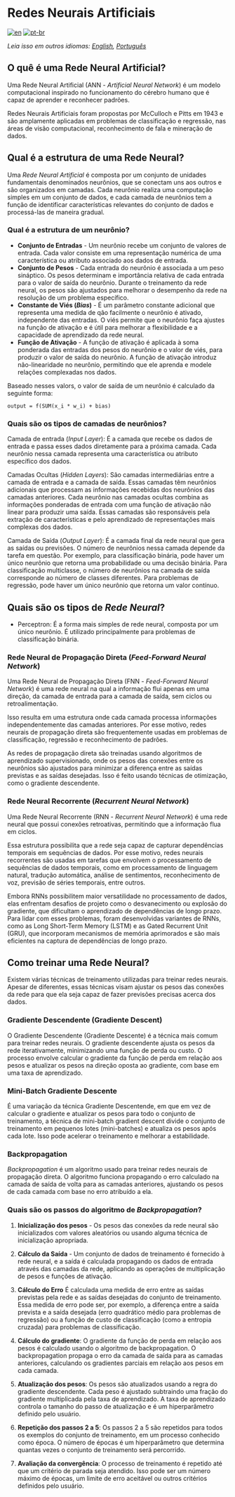 # Redes Neurais Artificiais

[![en](https://img.shields.io/badge/lang-en-red.svg)](./README.md) [![pt-br](https://img.shields.io/badge/lang-pt--br-green.svg)](README.pt-br.md)

_Leia isso em outros idiomas: [English](README.md), [Português](README.pt-br.md)_

## O quê é uma Rede Neural Artificial?

Uma Rede Neural Artificial (ANN - _Artificial Neural Network_) é um modelo computacional inspirado no funcionamento do cérebro humano que é capaz de aprender e reconhecer padrões.

Redes Neurais Artificiais foram propostas por McCulloch e Pitts em 1943 e são amplamente aplicadas em problemas de classificação e regressão, nas áreas de visão computacional, reconhecimento de fala e mineração de dados.

## Qual é a estrutura de uma Rede Neural?

Uma _Rede Neural Artificial_ é composta por um conjunto de unidades fundamentais denominados neurônios, que se conectam uns aos outros e são organizados em camadas. Cada neurônio realiza uma computação simples em um conjunto de dados, e cada camada de neurônios tem a função de identificar características relevantes do conjunto de dados e processá-las de maneira gradual.

### Qual é a estrutura de um neurônio?

- **Conjunto de Entradas** - Um neurônio recebe um conjunto de valores de entrada. Cada valor consiste em uma representação numérica de uma característica ou atributo associado aos dados de entrada.
- **Conjunto de Pesos** - Cada entrada do neurônio é associada a um peso sináptico. Os pesos determinam e importância relativa de cada entrada para o valor de saída do neurônio. Durante o treinamento da rede neural, os pesos são ajustados para melhorar o desempenho da rede na resolução de um problema específico.
- **Constante de Viés (_Bias_)** - É um parâmetro  constante adicional que representa uma medida de qão facilmente o neurônio é ativado, independente das entradas. O viés permite que o neurônio faça ajustes na função de ativação e é útil para melhorar a flexibilidade e a capacidade de aprendizado da rede neural.
- **Função de Ativação** - A função de ativação é aplicada à soma ponderada das entradas dos pesos do neurônio e o valor de viés, para produzir o valor de saída do neurônio. A função de ativação introduz não-linearidade no neurônio, permitindo que ele aprenda e modele relações complexadas nos dados.

Baseado nesses valors, o valor de saída de um neurônio é calculado da seguinte forma:

`output = f(SUM(x_i * w_i) + bias)`

### Quais são os tipos de camadas de neurônios?

Camada de entrada (_Input Layer_): É a camada que recebe os dados de entrada e passa esses dados diretamente para a próxima camada. Cada neurônio nessa camada representa uma característica ou atributo específico dos dados.

Camadas Ocultas (_Hidden Layers_): São camadas intermediárias entre a camada de entrada e a camada de saída. Essas camadas têm neurônios adicionais que processam as informações recebidas dos neurônios das camadas anteriores. Cada neurônio nas camadas ocultas combina as informações ponderadas de entrada com uma função de ativação não linear para produzir uma saída. Essas camadas são responsáveis pela extração de características e pelo aprendizado de representações mais complexas dos dados.

Camada de Saída (_Output Layer_): É a camada final da rede neural que gera as saídas ou previsões. O número de neurônios nessa camada depende da tarefa em questão. Por exemplo, para classificação binária, pode haver um único neurônio que retorna uma probabilidade ou uma decisão binária. Para classificação multiclasse, o número de neurônios na camada de saída corresponde ao número de classes diferentes. Para problemas de regressão, pode haver um único neurônio que retorna um valor contínuo.


## Quais são os tipos de _Rede Neural_?

- Perceptron: É a forma mais simples de rede neural, composta por um único neurônio. É utilizado principalmente para problemas de classificação binária.

### Rede Neural de Propagação Direta (_Feed-Forward Neural Network_)

Uma Rede Neural de Propagação Direta (FNN -  _Feed-Forward Neural Network_) é uma rede neural na qual a informação flui apenas em uma direção, da camada de entrada para a camada de saída, sem ciclos ou retroalimentação.

Isso resulta em uma estrutura onde cada camada processa informações
independentemente das camadas anteriores. Por esse motivo, redes neurais de propagação direta são frequentemente usadas em problemas de classificação, regressão e reconhecimento de padrões.

As redes de propagação direta são treinadas usando algoritmos de aprendizado supervisionado, onde os pesos das conexões entre os neurônios são ajustados para minimizar a diferença entre as saídas previstas e as saídas desejadas. Isso é feito usando técnicas de otimização, como o gradiente descendente.


### Rede Neural Recorrente (_Recurrent Neural Network_)

Uma Rede Neural Recorrente (RNN - _Recurrent Neural Network_) é uma rede neural que possui conexões retroativas, permitindo que a informação flua em ciclos.

Essa estrutura possibilita que a rede seja capaz de capturar dependências temporais em sequências de dados. Por esse motivo, redes neurais recorrentes são usadas em tarefas que envolvem o processamento de sequências de dados temporais, como em processamento de linguagem natural, tradução automática, análise de sentimentos, reconhecimento de voz, previsão de séries temporais, entre outros.

Embora RNNs possibilitem maior versatilidade no processamento de dados, elas enfrentam desafios de projeto  como o desvanecimento ou explosão do gradiente, que dificultam o aprendizado de dependências de longo prazo. Para lidar com esses problemas, foram desenvolvidas variantes de RNNs, como as Long Short-Term Memory (LSTM) e as Gated Recurrent Unit (GRU), que incorporam mecanismos de memória aprimorados e são mais eficientes na captura de dependências de longo prazo.

## Como treinar uma Rede Neural?

Existem várias técnicas de treinamento utilizadas para treinar redes neurais. Apesar de diferentes, essas técnicas visam ajustar os pesos das conexões da rede para que ela seja capaz de fazer previsões precisas acerca dos dados.

### Gradiente Descendente (Gradiente Descent)

O Gradiente Descendente (Gradiente Descente) é a técnica mais comum para treinar redes neurais. O gradiente descendente ajusta os pesos da rede iterativamente, minimizando uma função de perda ou custo. O processo envolve calcular o gradiente da função de perda em relação aos pesos e atualizar os pesos na direção oposta ao gradiente, com base em uma taxa de aprendizado.

### Mini-Batch Gradiente Descente

É uma variação da técnica Gradiente Descentende, em que em vez de calcular o gradiente e atualizar os pesos para todo o conjunto de treinamento, a técnica de mini-batch gradient descent divide o conjunto de treinamento em pequenos lotes (mini-batches) e atualiza os pesos após cada lote. Isso pode acelerar o treinamento e melhorar a estabilidade.


### Backpropagation

_Backpropagation_ é um algoritmo usado para treinar redes neurais de propagação direta. O algoritmo funciona propagando o erro calculado na camada de saída de volta para as camadas anteriores, ajustando os pesos de cada camada com base no erro atribuído a ela.

### Quais são os passos do algoritmo de _Backpropagation_?

1. **Inicialização dos pesos** - Os pesos das conexões da rede neural são inicializados com valores aleatórios ou usando alguma técnica de inicialização apropriada.

2. **Cálculo da Saída** - Um conjunto de dados de treinamento é fornecido à rede neural, e a saída é calculada propagando os dados de entrada através das camadas da rede, aplicando as operações de multiplicação de pesos e funções de ativação.

3. **Cálculo do Erro**  É calculada uma medida de erro entre as saídas previstas pela rede e as saídas desejadas do conjunto de treinamento. Essa medida de erro pode ser, por exemplo, a diferença entre a saída prevista e a saída desejada (erro quadrático médio para problemas de regressão) ou a função de custo de classificação (como a entropia cruzada) para problemas de classificação.

4. **Cálculo do gradiente**: O gradiente da função de perda em relação aos pesos é calculado usando o algoritmo de backpropagation. O backpropagation propaga o erro da camada de saída para as camadas anteriores, calculando os gradientes parciais em relação aos pesos em cada camada.
5. **Atualização dos pesos**: Os pesos são atualizados usando a regra do gradiente descendente. Cada peso é ajustado subtraindo uma fração do gradiente multiplicada pela taxa de aprendizado. A taxa de aprendizado controla o tamanho do passo de atualização e é um hiperparâmetro definido pelo usuário.
6. **Repetição dos passos 2 a 5**: Os passos 2 a 5 são repetidos para todos os exemplos do conjunto de treinamento, em um processo conhecido como época. O número de épocas é um hiperparâmetro que determina quantas vezes o conjunto de treinamento será percorrido.
7. **Avaliação da convergência**: O processo de treinamento é repetido até que um critério de parada seja atendido. Isso pode ser um número máximo de épocas, um limite de erro aceitável ou outros critérios definidos pelo usuário.
